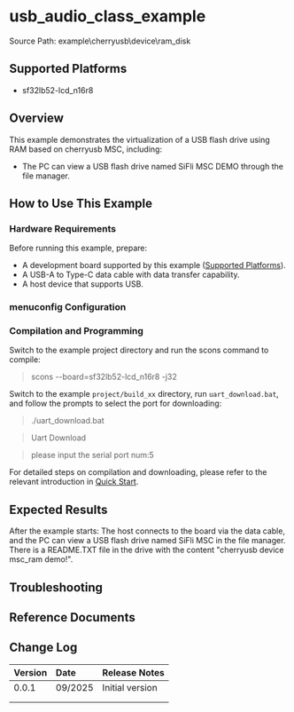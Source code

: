
# usb_audio_class_example

Source Path: example\cherryusb\device\ram_disk

## Supported Platforms
<!-- Supported boards and chip platforms -->
+ sf32lb52-lcd_n16r8

## Overview
<!-- Example introduction -->
This example demonstrates the virtualization of a USB flash drive using RAM based on cherryusb MSC, including:
+ The PC can view a USB flash drive named SiFli MSC DEMO through the file manager.

## How to Use This Example
<!-- Instructions on how to use the example, such as which hardware pins to connect to observe waveforms, compilation and programming can refer to related documents.
For rt_device examples, also list the configuration switches used in this example, e.g., the PWM example uses PWM1, which needs to be enabled in the onchip menu. -->

### Hardware Requirements
Before running this example, prepare:
+ A development board supported by this example ([Supported Platforms](quick_start)).
+ A USB-A to Type-C data cable with data transfer capability.
+ A host device that supports USB.

### menuconfig Configuration


### Compilation and Programming
Switch to the example project directory and run the scons command to compile:

> scons --board=sf32lb52-lcd_n16r8 -j32

Switch to the example `project/build_xx` directory, run `uart_download.bat`, and follow the prompts to select the port for downloading:

 >./uart_download.bat

>Uart Download

>please input the serial port num:5

For detailed steps on compilation and downloading, please refer to the relevant introduction in [Quick Start](quick_start).

## Expected Results
<!-- Describe the expected results of running the example, such as which LEDs will light up, what logs will be printed, so users can judge whether the example is running normally. The results can be explained step by step in combination with the code. -->
After the example starts:
The host connects to the board via the data cable, and the PC can view a USB flash drive named SiFli MSC in the file manager. There is a README.TXT file in the drive with the content "cherryusb device msc_ram demo!".

## Troubleshooting


## Reference Documents
<!-- For rt_device examples, you can add web links to detailed instructions provided by the RT-Thread official documentation, e.g., refer to RT-Thread's [RTC documentation](https://www.rt-thread.org/document/site/#/rt-thread-version/rt-thread-standard/programming-manual/device/rtc/rtc) -->

## Change Log
|Version |Date   |Release Notes |
|:---|:---|:---|
|0.0.1 |09/2025 |Initial version |
| | | |
| | | |